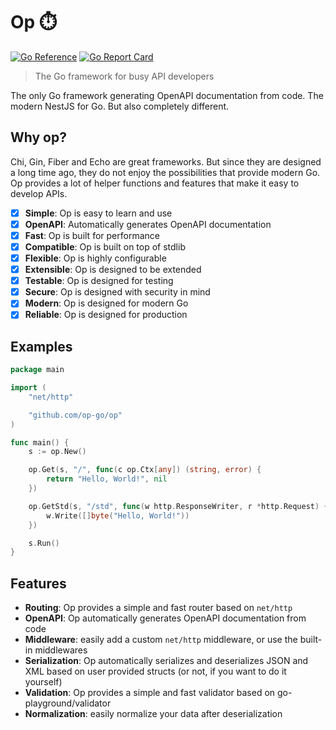 # Op ⏱️

[![Go Reference](https://pkg.go.dev/badge/github.com/go-op/op.svg)](https://pkg.go.dev/github.com/go-op/op)
[![Go Report Card](https://goreportcard.com/badge/github.com/go-op/op)](https://goreportcard.com/report/github.com/go-op/op)

> The Go framework for busy API developers

The only Go framework generating OpenAPI documentation from code. The modern NestJS for Go. But also completely different.

## Why op?

Chi, Gin, Fiber and Echo are great frameworks. But since they are designed a long time ago, they do not enjoy the possibilities that provide modern Go. Op provides a lot of helper functions and features that make it easy to develop APIs.

- [x] **Simple**: Op is easy to learn and use
- [x] **OpenAPI**: Automatically generates OpenAPI documentation
- [x] **Fast**: Op is built for performance
- [x] **Compatible**: Op is built on top of stdlib
- [x] **Flexible**: Op is highly configurable
- [x] **Extensible**: Op is designed to be extended
- [x] **Testable**: Op is designed for testing
- [x] **Secure**: Op is designed with security in mind
- [x] **Modern**: Op is designed for modern Go
- [x] **Reliable**: Op is designed for production

## Examples

```go
package main

import (
	"net/http"

	"github.com/op-go/op"
)

func main() {
	s := op.New()

	op.Get(s, "/", func(c op.Ctx[any]) (string, error) {
		return "Hello, World!", nil
	})

	op.GetStd(s, "/std", func(w http.ResponseWriter, r *http.Request) {
		w.Write([]byte("Hello, World!"))
	})

	s.Run()
}
```

## Features

- **Routing**: Op provides a simple and fast router based on `net/http`
- **OpenAPI**: Op automatically generates OpenAPI documentation from code
- **Middleware**: easily add a custom `net/http` middleware, or use the built-in middlewares
- **Serialization**: Op automatically serializes and deserializes JSON and XML based on user provided structs (or not, if you want to do it yourself)
- **Validation**: Op provides a simple and fast validator based on go-playground/validator
- **Normalization**: easily normalize your data after deserialization
